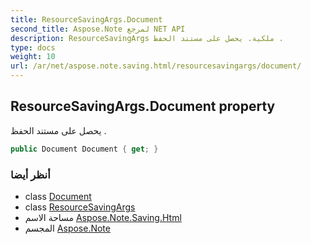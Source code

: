 ```yaml
---
title: ResourceSavingArgs.Document
second_title: Aspose.Note لمرجع NET API
description: ResourceSavingArgs ملكية. يحصل على مستند الحفظ .
type: docs
weight: 10
url: /ar/net/aspose.note.saving.html/resourcesavingargs/document/
---
```

## ResourceSavingArgs.Document property

يحصل على مستند الحفظ .

```csharp
public Document Document { get; }
```

### أنظر أيضا

* class [Document](../../../aspose.note/document/)
* class [ResourceSavingArgs](../)
* مساحة الاسم [Aspose.Note.Saving.Html](../../resourcesavingargs/)
* المجسم [Aspose.Note](../../../)


